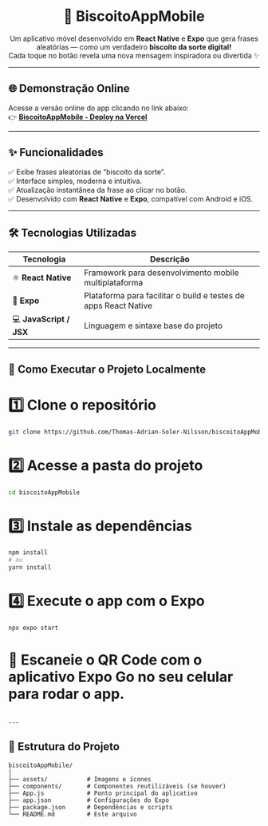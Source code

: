 <h1 align="center">🍪 BiscoitoAppMobile</h1>

<p align="center">
  Um aplicativo móvel desenvolvido em <b>React Native</b> e <b>Expo</b> que gera frases aleatórias — como um verdadeiro <b>biscoito da sorte digital!</b>  
  <br>
  Cada toque no botão revela uma nova mensagem inspiradora ou divertida ✨
</p>

---

## 🌐 Demonstração Online

Acesse a versão online do app clicando no link abaixo:  
👉 **[BiscoitoAppMobile - Deploy na Vercel](https://biscoito-app-mobile-skof.vercel.app/?classId=81da0d39-74da-49e2-9f37-faf10b905f16&assignmentId=234c869c-d002-4ebf-9cc2-d78b6d163e29&submissionId=f[...)**

---

## ✨ Funcionalidades

✅ Exibe frases aleatórias de “biscoito da sorte”.  
✅ Interface simples, moderna e intuitiva.  
✅ Atualização instantânea da frase ao clicar no botão.  
✅ Desenvolvido com **React Native** e **Expo**, compatível com Android e iOS.  

---

## 🛠️ Tecnologias Utilizadas

| Tecnologia | Descrição |
|-------------|------------|
| ⚛️ **React Native** | Framework para desenvolvimento mobile multiplataforma |
| 📱 **Expo** | Plataforma para facilitar o build e testes de apps React Native |
| 💻 **JavaScript / JSX** | Linguagem e sintaxe base do projeto |

---

## 🚀 Como Executar o Projeto Localmente

# 1️⃣ Clone o repositório
```bash
git clone https://github.com/Thomas-Adrian-Soler-Nilsson/biscoitoAppMobile.git
````
# 2️⃣ Acesse a pasta do projeto
```bash
cd biscoitoAppMobile
````
# 3️⃣ Instale as dependências
```bash
npm install
# ou
yarn install
```
# 4️⃣ Execute o app com o Expo
```bash
npx expo start
```
# 📲 Escaneie o QR Code com o aplicativo Expo Go no seu celular para rodar o app.
```

---
````
## 📁 Estrutura do Projeto

```text
biscoitoAppMobile/
│
├── assets/           # Imagens e ícones
├── components/       # Componentes reutilizáveis (se houver)
├── App.js            # Ponto principal do aplicativo
├── app.json          # Configurações do Expo
├── package.json      # Dependências e scripts
└── README.md         # Este arquivo
```
